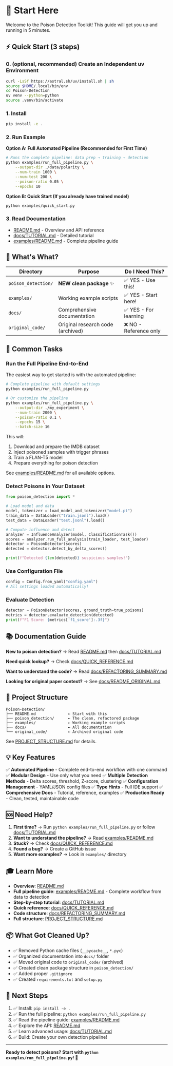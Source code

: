 # 🚀 Start Here

Welcome to the Poison Detection Toolkit! This guide will get you up and running in 5 minutes.

## ⚡ Quick Start (3 steps)

### 0. (optional, recommended) Create an Independent uv Environment
```bash
curl -LsSf https://astral.sh/uv/install.sh | sh
source $HOME/.local/bin/env
cd Poison-Detection
uv venv --python=python
source .venv/bin/activate
```

### 1. Install
```bash
pip install -e .
```

### 2. Run Example

**Option A: Full Automated Pipeline (Recommended for First Time)**
```bash
# Runs the complete pipeline: data prep → training → detection
python examples/run_full_pipeline.py \
    --output-dir ./data/polarity \
    --num-train 1000 \
    --num-test 200 \
    --poison-ratio 0.05 \
    --epochs 10
```

**Option B: Quick Start (If you already have trained model)**
```bash
python examples/quick_start.py
```

### 3. Read Documentation
- [README.md](README.md) - Overview and API reference
- [docs/TUTORIAL.md](docs/TUTORIAL.md) - Detailed tutorial
- [examples/README.md](examples/README.md) - Complete pipeline guide

## 📁 What's What?

| Directory | Purpose | Do I Need This? |
|-----------|---------|----------------|
| `poison_detection/` | **NEW clean package** ✨ | ✅ YES - Use this! |
| `examples/` | Working example scripts | ✅ YES - Start here! |
| `docs/` | Comprehensive documentation | ✅ YES - For learning |
| `original_code/` | Original research code (archived) | ❌ NO - Reference only |

## 🎯 Common Tasks

### Run the Full Pipeline End-to-End

The easiest way to get started is with the automated pipeline:

```bash
# Complete pipeline with default settings
python examples/run_full_pipeline.py

# Or customize the pipeline
python examples/run_full_pipeline.py \
    --output-dir ./my_experiment \
    --num-train 2000 \
    --poison-ratio 0.1 \
    --epochs 15 \
    --batch-size 16
```

This will:
1. Download and prepare the IMDB dataset
2. Inject poisoned samples with trigger phrases
3. Train a FLAN-T5 model
4. Prepare everything for poison detection

See [examples/README.md](examples/README.md) for all available options.

### Detect Poisons in Your Dataset

```python
from poison_detection import *

# Load model and data
model, tokenizer = load_model_and_tokenizer("model.pt")
train_data = DataLoader("train.jsonl").load()
test_data = DataLoader("test.jsonl").load()

# Compute influence and detect
analyzer = InfluenceAnalyzer(model, ClassificationTask())
scores = analyzer.run_full_analysis(train_loader, test_loader)
detector = PoisonDetector(scores)
detected = detector.detect_by_delta_scores()

print(f"Detected {len(detected)} suspicious samples!")
```

### Use Configuration File

```python
config = Config.from_yaml("config.yaml")
# All settings loaded automatically!
```

### Evaluate Detection

```python
detector = PoisonDetector(scores, ground_truth=true_poisons)
metrics = detector.evaluate_detection(detected)
print(f"F1 Score: {metrics['f1_score']:.3f}")
```

## 📚 Documentation Guide

**New to poison detection?**
→ Read [README.md](README.md) then [docs/TUTORIAL.md](docs/TUTORIAL.md)

**Need quick lookup?**
→ Check [docs/QUICK_REFERENCE.md](docs/QUICK_REFERENCE.md)

**Want to understand the code?**
→ Read [docs/REFACTORING_SUMMARY.md](docs/REFACTORING_SUMMARY.md)

**Looking for original paper context?**
→ See [docs/README_ORIGINAL.md](docs/README_ORIGINAL.md)

## 🔧 Project Structure

```
Poison-Detection/
├── README.md              ← Start with this
├── poison_detection/      ← The clean, refactored package
├── examples/              ← Working example scripts
├── docs/                  ← All documentation
└── original_code/         ← Archived original code
```

See [PROJECT_STRUCTURE.md](PROJECT_STRUCTURE.md) for details.

## 💡 Key Features

✅ **Automated Pipeline** - Complete end-to-end workflow with one command
✅ **Modular Design** - Use only what you need
✅ **Multiple Detection Methods** - Delta scores, threshold, Z-score, clustering
✅ **Configuration Management** - YAML/JSON config files
✅ **Type Hints** - Full IDE support
✅ **Comprehensive Docs** - Tutorial, reference, examples
✅ **Production Ready** - Clean, tested, maintainable code

## 🆘 Need Help?

1. **First time?** → Run `python examples/run_full_pipeline.py` or follow [docs/TUTORIAL.md](docs/TUTORIAL.md)
2. **Want to understand the pipeline?** → Read [examples/README.md](examples/README.md)
3. **Stuck?** → Check [docs/QUICK_REFERENCE.md](docs/QUICK_REFERENCE.md)
4. **Found a bug?** → Create a GitHub issue
5. **Want more examples?** → Look in `examples/` directory

## 🎓 Learn More

- **Overview**: [README.md](README.md)
- **Full pipeline guide**: [examples/README.md](examples/README.md) - Complete workflow from data to detection
- **Step-by-step tutorial**: [docs/TUTORIAL.md](docs/TUTORIAL.md)
- **Quick reference**: [docs/QUICK_REFERENCE.md](docs/QUICK_REFERENCE.md)
- **Code structure**: [docs/REFACTORING_SUMMARY.md](docs/REFACTORING_SUMMARY.md)
- **Full structure**: [PROJECT_STRUCTURE.md](PROJECT_STRUCTURE.md)

## 📦 What Got Cleaned Up?

- ✅ Removed Python cache files (`__pycache__`, `*.pyc`)
- ✅ Organized documentation into `docs/` folder
- ✅ Moved original code to `original_code/` (archived)
- ✅ Created clean package structure in `poison_detection/`
- ✅ Added proper `.gitignore`
- ✅ Created `requirements.txt` and `setup.py`

## 🚀 Next Steps

1. ✅ Install: `pip install -e .`
2. ✅ Run the full pipeline: `python examples/run_full_pipeline.py`
3. ✅ Read the pipeline guide: [examples/README.md](examples/README.md)
4. ✅ Explore the API: [README.md](README.md)
5. ✅ Learn advanced usage: [docs/TUTORIAL.md](docs/TUTORIAL.md)
6. ✅ Build: Create your own detection pipeline!

---

**Ready to detect poisons? Start with `python examples/run_full_pipeline.py`! 🎉**
